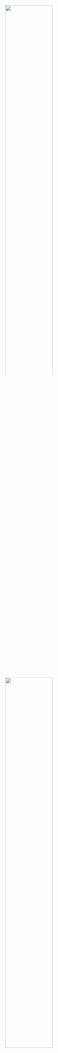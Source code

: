 <img width="55%" src="https://github-readme-stats.vercel.app/api?username=yorusuki&show_icons=true&theme=dracula">
<img width="55%" src="https://github-readme-stats.vercel.app/api/top-langs/?username=yorusuki&layout=compact&theme=dracula">
